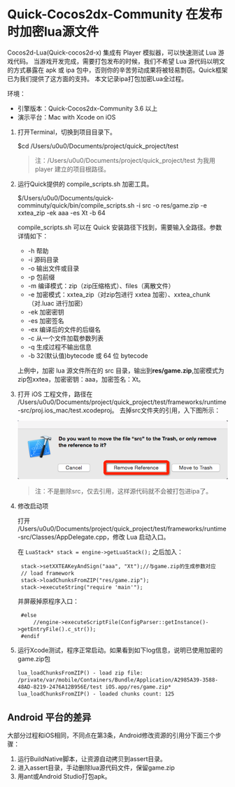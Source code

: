 # Quick-Cocos2dx-Community 在发布时加密lua源文件

Cocos2d-Lua(Quick-cocos2d-x) 集成有 Player 模拟器，可以快速测试 Lua 游戏代码。
当游戏开发完成，需要打包发布的时候，我们不希望 Lua 源代码以明文的方式暴露在 apk 或 ipa 包中，否则你的辛苦劳动成果将被轻易剽窃。Quick框架已为我们提供了这方面的支持。
本文记录ipa打包加密Lua全过程。

环境：

* 引擎版本：Quick-Cocos2dx-Community 3.6 以上
* 演示平台：Mac with Xcode on iOS


1. 打开Terminal，切换到项目目录下。

    $cd /Users/u0u0/Documents/project/quick_project/test

    > 注：/Users/u0u0/Documents/project/quick_project/test 为我用 player 建立的项目根路径。

2. 运行Quick提供的 compile_scripts.sh 加密工具。

    $/Users/u0u0/Documents/quick-comminuty/quick/bin/compile_scripts.sh -i src -o res/game.zip -e xxtea_zip -ek aaa -es Xt -b 64

    compile_scripts.sh 可以在 Quick 安装路径下找到，需要输入全路径。参数详情如下：

    * -h 帮助
    * -i 源码目录
    * -o 输出文件或目录
    * -p 包前缀
    * -m 编译模式：zip（zip压缩格式）、files（离散文件）
    * -e 加密模式：xxtea_zip（对zip包进行 xxtea 加密）、xxtea_chunk（对.luac 进行加密）
    * -ek 加密密钥
    * -es 加密签名
    * -ex 编译后的文件的后缀名
    * -c 从一个文件加载参数列表
    * -q 生成过程不输出信息
    * -b 32(默认值)bytecode 或 64 位 bytecode

    上例中，加密 lua 源文件所在的 src 目录，输出到<strong>res/game.zip</strong>,加密模式为zip包xxtea，加密密钥：aaa，加密签名：Xt。

3. 打开 iOS 工程文件，路径在 /Users/u0u0/Documents/project/quick_project/test/frameworks/runtime-src/proj.ios_mac/test.xcodeproj。
去掉src文件夹的引用，入下图所示：

	![remove ref](./removeref.png)

    > 注：不是删除src，仅去引用，这样源代码就不会被打包进ipa了。

4. 修改启动项

    打开 /Users/u0u0/Documents/project/quick_project/test/frameworks/runtime-src/Classes/AppDelegate.cpp，修改 Lua 启动入口。

    在 `LuaStack* stack = engine->getLuaStack();` 之后加入：

        stack->setXXTEAKeyAndSign("aaa", "Xt");//与game.zip的生成参数对应
        // load framework
        stack->loadChunksFromZIP("res/game.zip");
        stack->executeString("require 'main'");

    并屏蔽掉原程序入口：

        #else
            //engine->executeScriptFile(ConfigParser::getInstance()->getEntryFile().c_str());
        #endif

5. 运行Xcode测试，程序正常启动。如果看到如下log信息，说明已使用加密的game.zip包

    ```
    lua_loadChunksFromZIP() - load zip file: /private/var/mobile/Containers/Bundle/Application/A2985A39-3588-48AD-8219-2476A12B956E/test iOS.app/res/game.zip*
    lua_loadChunksFromZIP() - loaded chunks count: 125
    ```

## Android 平台的差异

大部分过程和iOS相同，不同点在第3条，Android修改资源的引用分下面三个步骤：

1. 运行BuildNative脚本，让资源自动拷贝到assert目录。
2. 进入assert目录，手动删除lua源代码文件，保留game.zip
3. 用ant或Android Studio打包apk。